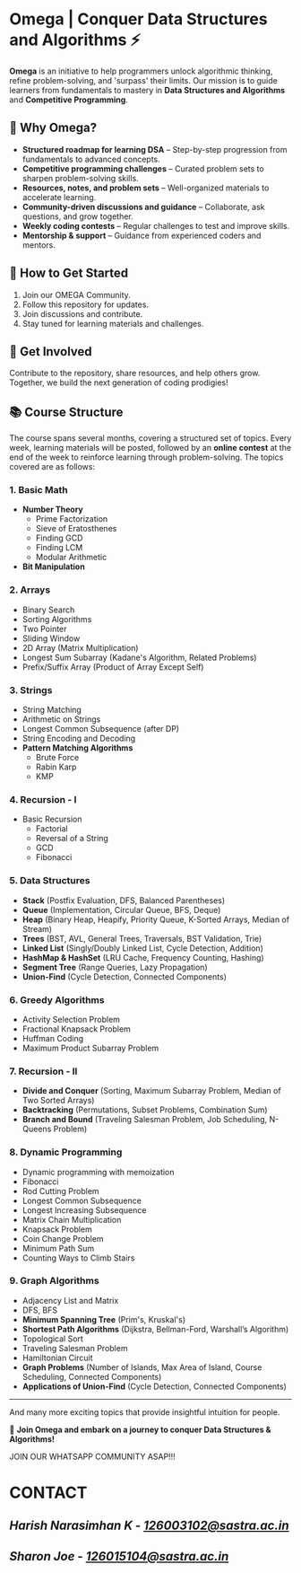 # Omega | Conquer Data Structures and Algorithms ⚡  

**Omega** is an initiative to help programmers unlock algorithmic thinking, refine problem-solving, and 'surpass' their limits. Our mission is to guide learners from fundamentals to mastery in **Data Structures and Algorithms** and **Competitive Programming**.  

## 🚀 Why Omega?  
- **Structured roadmap for learning DSA** – Step-by-step progression from fundamentals to advanced concepts.  
- **Competitive programming challenges** – Curated problem sets to sharpen problem-solving skills.  
- **Resources, notes, and problem sets** – Well-organized materials to accelerate learning.  
- **Community-driven discussions and guidance** – Collaborate, ask questions, and grow together.  
- **Weekly coding contests** – Regular challenges to test and improve skills.   
- **Mentorship & support** – Guidance from experienced coders and mentors.  

## 📌 How to Get Started  
1. Join our OMEGA Community.  
2. Follow this repository for updates.  
3. Join discussions and contribute.  
4. Stay tuned for learning materials and challenges.  

## 🌟 Get Involved  
Contribute to the repository, share resources, and help others grow.  
Together, we build the next generation of coding prodigies!  

## 📚 Course Structure  
The course spans several months, covering a structured set of topics. Every week, learning materials will be posted, followed by an **online contest** at the end of the week to reinforce learning through problem-solving. The topics covered are as follows:  

### 1. Basic Math  
- **Number Theory**  
  - Prime Factorization  
  - Sieve of Eratosthenes  
  - Finding GCD  
  - Finding LCM  
  - Modular Arithmetic  
- **Bit Manipulation**  

### 2. Arrays  
- Binary Search  
- Sorting Algorithms  
- Two Pointer  
- Sliding Window  
- 2D Array (Matrix Multiplication)  
- Longest Sum Subarray (Kadane's Algorithm, Related Problems)  
- Prefix/Suffix Array (Product of Array Except Self)  

### 3. Strings  
- String Matching  
- Arithmetic on Strings  
- Longest Common Subsequence (after DP)  
- String Encoding and Decoding  
- **Pattern Matching Algorithms**  
  - Brute Force  
  - Rabin Karp  
  - KMP  

### 4. Recursion - I  
- Basic Recursion  
  - Factorial  
  - Reversal of a String  
  - GCD  
  - Fibonacci  

### 5. Data Structures  
- **Stack** (Postfix Evaluation, DFS, Balanced Parentheses)  
- **Queue** (Implementation, Circular Queue, BFS, Deque)  
- **Heap** (Binary Heap, Heapify, Priority Queue, K-Sorted Arrays, Median of Stream)  
- **Trees** (BST, AVL, General Trees, Traversals, BST Validation, Trie)  
- **Linked List** (Singly/Doubly Linked List, Cycle Detection, Addition)  
- **HashMap & HashSet** (LRU Cache, Frequency Counting, Hashing)  
- **Segment Tree** (Range Queries, Lazy Propagation)  
- **Union-Find** (Cycle Detection, Connected Components)  

### 6. Greedy Algorithms  
- Activity Selection Problem  
- Fractional Knapsack Problem  
- Huffman Coding  
- Maximum Product Subarray Problem  

### 7. Recursion - II  
- **Divide and Conquer** (Sorting, Maximum Subarray Problem, Median of Two Sorted Arrays)  
- **Backtracking** (Permutations, Subset Problems, Combination Sum)  
- **Branch and Bound** (Traveling Salesman Problem, Job Scheduling, N-Queens Problem)  

### 8. Dynamic Programming  
- Dynamic programming with memoization  
- Fibonacci  
- Rod Cutting Problem  
- Longest Common Subsequence  
- Longest Increasing Subsequence  
- Matrix Chain Multiplication  
- Knapsack Problem  
- Coin Change Problem  
- Minimum Path Sum  
- Counting Ways to Climb Stairs  

### 9. Graph Algorithms  
- Adjacency List and Matrix  
- DFS, BFS  
- **Minimum Spanning Tree** (Prim's, Kruskal's)  
- **Shortest Path Algorithms** (Dijkstra, Bellman-Ford, Warshall’s Algorithm)  
- Topological Sort  
- Traveling Salesman Problem  
- Hamiltonian Circuit  
- **Graph Problems** (Number of Islands, Max Area of Island, Course Scheduling, Connected Components)  
- **Applications of Union-Find** (Cycle Detection, Connected Components)  

---  
And many more exciting topics that provide insightful intuition for people.

🚀 **Join Omega and embark on a journey to conquer Data Structures & Algorithms!**

JOIN OUR WHATSAPP COMMUNITY ASAP!!! 

# CONTACT
## *Harish Narasimhan K* - *126003102@sastra.ac.in*
## *Sharon Joe* - *126015104@sastra.ac.in*

